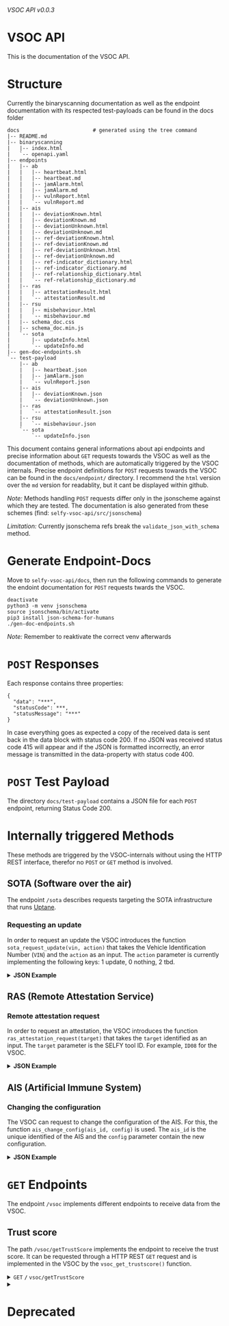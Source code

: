 *VSOC API v0.0.3*

# VSOC API

This is the documentation of the VSOC API.

# Structure
Currently the binaryscanning documentation as well as the endpoint documentation with its respected test-payloads can be found in the docs folder
```shell
docs                        # generated using the tree command
|-- README.md
|-- binaryscanning
|   |-- index.html
|   `-- openapi.yaml
|-- endpoints
|   |-- ab
|   |   |-- heartbeat.html
|   |   |-- heartbeat.md
|   |   |-- jamAlarm.html
|   |   |-- jamAlarm.md
|   |   |-- vulnReport.html
|   |   `-- vulnReport.md
|   |-- ais
|   |   |-- deviationKnown.html
|   |   |-- deviationKnown.md
|   |   |-- deviationUnknown.html
|   |   |-- deviationUnknown.md
|   |   |-- ref-deviationKnown.html
|   |   |-- ref-deviationKnown.md
|   |   |-- ref-deviationUnknown.html
|   |   |-- ref-deviationUnknown.md
|   |   |-- ref-indicator_dictionary.html
|   |   |-- ref-indicator_dictionary.md
|   |   |-- ref-relationship_dictionary.html
|   |   `-- ref-relationship_dictionary.md
|   |-- ras
|   |   |-- attestationResult.html
|   |   `-- attestationResult.md
|   |-- rsu
|   |   |-- misbehaviour.html
|   |   `-- misbehaviour.md
|   |-- schema_doc.css
|   |-- schema_doc.min.js
|   `-- sota
|       |-- updateInfo.html
|       `-- updateInfo.md
|-- gen-doc-endpoints.sh
`-- test-payload
    |-- ab
    |   |-- heartbeat.json
    |   |-- jamAlarm.json
    |   `-- vulnReport.json
    |-- ais
    |   |-- deviationKnown.json
    |   `-- deviationUnknown.json
    |-- ras
    |   `-- attestationResult.json
    |-- rsu
    |   `-- misbehaviour.json
    `-- sota
        `-- updateInfo.json
```
This document contains general informations about api endpoints and precise information about `GET` requests towards the VSOC
as well as the documentation of methods, which are automatically triggered by the VSOC internals. Precise endpoint definitions
for `POST` requests towards the VSOC can be found in the `docs/endpoint/` directory. I recommend the `html` version over the `md` version
for readablity, but it cant be displayed within github.

*Note:* Methods handling `POST` requests differ only in the jsonscheme against which they are tested. The documentation is also
generated from these schemes (find: `selfy-vsoc-api/src/jsonschema`)

*Limitation:* Currently jsonschema refs break the `validate_json_with_schema` method.

# Generate Endpoint-Docs

Move to `selfy-vsoc-api/docs`, then run the following commands to generate the endoint documentation for `POST` requests twards the VSOC.

```shell
deactivate
python3 -m venv jsonschema
source jsonschema/bin/activate
pip3 install json-schema-for-humans
./gen-doc-endpoints.sh
```

*Note:* Remember to reaktivate the correct venv afterwards

# `POST` Responses

Each response contains three properties:

```
{
  "data": "***",
  "statusCode": ***,
  "statusMessage": "***"
}
```

In case everything goes as expected a copy of the received data is sent back in the data block with status code 200. If
no JSON was received status code 415 will appear and if the JSON is formatted incorrectly, an error message is
transmitted in the data-property with status code 400.

# `POST` Test Payload

The directory `docs/test-payload` contains a JSON file for each `POST` endpoint, returning Status Code 200.

# Internally triggered Methods

These methods are triggered by the VSOC-internals without using the HTTP REST interface, therefor no `POST` or `GET` method is involved.

## SOTA (Software over the air)

The endpoint `/sota` describes requests targeting the SOTA infrastructure that runs [Uptane](https://uptane.org/).

### Requesting an update

In order to request an update the VSOC introduces the function `sota_request_update(vin, action)` that takes the Vehicle
Identification Number (`VIN`) and the `action` as an input. The `action` parameter is currently implementing the
following keys: 1 update, 0 nothing, 2 tbd.

<details>
  <summary>
    <b>JSON Example</b>
  </summary>

An example of the request from the VSOC to the SOTA:

```
{
  "toolId": 8,
  "timeStamp": "2023-11-21T06:14:00Z",
  "vin": "2a910ebe-b39a-4813-9992-373738ab4599",
  "action": "1",
  "deviceID": 8,
  "status": 2,
  "deviceMetadata": "Such nice metadata"
}
```
</details>

## RAS (Remote Attestation Service)

### Remote attestation request

In order to request an attestation, the VSOC introduces the function `ras_attestation_request(target)` that takes
the `target` identified as an input. The `target` parameter is the SELFY tool ID. For example, `ID08` for the VSOC.

<details>
  <summary>
    <b>JSON Example</b>
  </summary>
  
An example request send from the VSOC to the RAS:

```
{  
    "target_tool": "ID19",  
    "verifier": "ID18",  
    "VSOC": "ID08",  
    "nonce": "f9bf78b9a18ce6d46a0cd2b0b86df9da"  
} 
```
</details>

## AIS (Artificial Immune System)

### Changing the configuration

The VSOC can request to change the configuration of the AIS. For this, the function `ais_change_config(ais_id, config)`
is used. The `ais_id` is the unique identified of the AIS and the `config` parameter contain the new configuration.

<details>
  <summary>
    <b>JSON Example</b>
  </summary>

An example of the request from the VSOC to the AIS:

```
    "version": "1.0", 
    "action": "set", 
    "target": { 
        "type": "ais", 
        "specifiers": { 
            "ais_id": "<ais-id>"
        } 
    }, 
    "actuator": { 
        "type": "vsoc", 
        "specifiers": { 
            "vsoc_id": "VSOC" 
        } 
    }, 
    "args": "cfg"
```
</details>

# `GET` Endpoints

The endpoint `/vsoc` implements different endpoints to receive data from the VSOC.

## Trust score

The path `/vsoc/getTrustScore` implements the endpoint to receive the trust score. It can be requested through a HTTP
REST `GET` request and is implemented in the VSOC by the `vsoc_get_trustscore()` function.

<details>
    <summary>
        <code>GET</code> <!-- for example GET or POST -->
        <code><b>/</b></code> 
        <code>vsoc/getTrustScore</code> <!-- Endpoint path -->
    </summary>

#### Parameters

| name  | type | data type | description |
|-------|------|-----------|-------------|
| `tbd` | tbd  | tbd       | tbd         |

#### Responses

| http code | content-type       | response                                              |
|-----------|--------------------|-------------------------------------------------------|
| `200`     | `application/json` | `{"code":"200","message":"transmitted successfully"}` |
| `400`     | `application/json` | `{"code":"400","message":"Bad Request"}`              |
| `401`     | `application/json` | `{"code":"401","message":"Unauthorized"}`             |
| `404`     | `application/json` | `{"code":"404","message":"Not Found"}`                |

</details>

<details>
  <summary>
    <h1>Deprecated</h1>
  </summary>

  ## RSU (deprecated)

The roadside unit (RSU) collects data from V2X systems, collects them, and performs analysis. The component sends and
receives data.

### RSU status messages (deprecated)

<details>
    <summary>
        <code>POST</code> <!-- for example GET or POST -->
        <code><b>/</b></code> 
        <code>statusMessage</code> <!-- Endpoint path -->
    </summary>

#### Parameters

| name            | type     | data type | description                                |
|-----------------|----------|-----------|--------------------------------------------|
| `rsuDeviceID`   | required | string    | unique ID of the RSU                       |
| `messageTime`   | required | string    | timestamp of the message in ISO-8601 (UTC) |
| `statusMessage` | required | string    | data of the status message                 |

#### Responses

| http code | content-type       | response                                              |
|-----------|--------------------|-------------------------------------------------------|
| `200`     | `application/json` | `{"code":"200","message":"transmitted successfully"}` |
| `400`     | `application/json` | `{"code":"400","message":"Bad Request"}`              |
| `401`     | `application/json` | `{"code":"401","message":"Unauthorized"}`             |
| `404`     | `application/json` | `{"code":"404","message":"Not Found"}`                |

#### Example cURL

```javascript
curl - X
POST - H
"Content-Type: application/json"--
data
@post.json
http
://localhost:8889/
```

#### Example Python3.8+

```python
...
```

#### Status

| Status    | Python    | 
|-----------|-----------|
| Developed | in app.py |

</details>

<details>
    <summary>
        <code>POST</code> <!-- for example GET or POST -->
        <code><b>/</b></code> 
        <code>securityStatus</code> <!-- Endpoint path -->
    </summary>

#### Parameters

| name             | type     | data type | description                                |
|------------------|----------|-----------|--------------------------------------------|
| `rsuDeviceID`    | required | string    | unique ID of the RSU                       |
| `messageTime`    | required | string    | timestamp of the message in ISO-8601 (UTC) |
| `securityStatus` | required | string    | current security status                    |

#### Responses

| http code | content-type       | response                                              |
|-----------|--------------------|-------------------------------------------------------|
| `200`     | `application/json` | `{"code":"200","message":"transmitted successfully"}` |
| `400`     | `application/json` | `{"code":"400","message":"Bad Request"}`              |
| `401`     | `application/json` | `{"code":"401","message":"Unauthorized"}`             |
| `404`     | `application/json` | `{"code":"404","message":"Not Found"}`                |

#### Example cURL

```javascript
curl - X
POST - H
"Content-Type: application/json"--
data
@post.json
http
://localhost:8889/
```

#### Example Python3.8+

```python
...
```

</details>

<details>
    <summary>
        <code>POST</code> <!-- for example GET or POST -->
        <code><b>/</b></code> 
        <code>healthCheck</code> <!-- Endpoint path -->
    </summary>

#### Parameters

| name          | type     | data type | description                                |
|---------------|----------|-----------|--------------------------------------------|
| `rsuDeviceID` | required | string    | unique ID of the RSU                       |
| `messageTime` | required | string    | timestamp of the message in ISO-8601 (UTC) |
| `healthCheck` | required | string    | result of the health check                 |

#### Responses

| http code | content-type       | response                                              |
|-----------|--------------------|-------------------------------------------------------|
| `200`     | `application/json` | `{"code":"200","message":"transmitted successfully"}` |
| `400`     | `application/json` | `{"code":"400","message":"Bad Request"}`              |
| `401`     | `application/json` | `{"code":"401","message":"Unauthorized"}`             |
| `404`     | `application/json` | `{"code":"404","message":"Not Found"}`                |

#### Example cURL

```javascript
curl - X
POST - H
"Content-Type: application/json"--
data
@post.json
http
://localhost:8889/
```

#### Example Python3.8+

```python
...
```

</details>

### Safe operational modes (SOM) (deprecated)

<details>
    <summary>
        <code>POST</code> <!-- for example GET or POST -->
        <code><b>/</b></code> 
        <code>lastSOM</code> <!-- Endpoint path -->
    </summary>

#### Parameters

| name          | type     | data type | description                                |
|---------------|----------|-----------|--------------------------------------------|
| `rsuDeviceID` | required | string    | unique ID of the RSU                       |
| `messageTime` | required | string    | timestamp of the message in ISO-8601 (UTC) |
| `lastSOM`     | required | string    | last used safe operational mode            |

#### Responses

| http code | content-type       | response                                              |
|-----------|--------------------|-------------------------------------------------------|
| `200`     | `application/json` | `{"code":"200","message":"transmitted successfully"}` |
| `400`     | `application/json` | `{"code":"400","message":"Bad Request"}`              |
| `401`     | `application/json` | `{"code":"401","message":"Unauthorized"}`             |
| `404`     | `application/json` | `{"code":"404","message":"Not Found"}`                |

#### Example cURL

```javascript
curl - X
POST - H
"Content-Type: application/json"--
data
@post.json
http
://localhost:8889/
```

#### Example Python3.8+

```python
...
```

</details>

<details>
    <summary>
        <code>POST</code> <!-- for example GET or POST -->
        <code><b>/</b></code> 
        <code>currentSOM</code> <!-- Endpoint path -->
    </summary>

#### Parameters

| name          | type     | data type | description                                |
|---------------|----------|-----------|--------------------------------------------|
| `rsuDeviceID` | required | string    | unique ID of the RSU                       |
| `messageTime` | required | string    | timestamp of the message in ISO-8601 (UTC) |
| `currentSOM`  | required | string    | current safe operational mode in place     |

#### Responses

| http code | content-type       | response                                              |
|-----------|--------------------|-------------------------------------------------------|
| `200`     | `application/json` | `{"code":"200","message":"transmitted successfully"}` |
| `400`     | `application/json` | `{"code":"400","message":"Bad Request"}`              |
| `401`     | `application/json` | `{"code":"401","message":"Unauthorized"}`             |
| `404`     | `application/json` | `{"code":"404","message":"Not Found"}`                |

#### Example cURL

```javascript
curl - X
POST - H
"Content-Type: application/json"--
data
@post.json
http
://localhost:8889/
```

#### Example Python3.8+

```python
...
```

</details>

<details>
    <summary>
        <code>GET</code> <!-- for example GET or POST -->
        <code><b>/</b></code> 
        <code>triggerSafeOperationalMode</code> <!-- Endpoint path -->
    </summary>

#### Parameters

| name          | type     | data type | description                                |
|---------------|----------|-----------|--------------------------------------------|
| `rsuDeviceID` | required | string    | unique ID of the RSU                       |
| `messageTime` | required | string    | timestamp of the message in ISO-8601 (UTC) |
| `currentSOM`  | optional | string    | current safe operational mode in place     |

#### Responses

| http code | content-type       | response                                              |
|-----------|--------------------|-------------------------------------------------------|
| `200`     | `application/json` | `{"code":"200","message":"transmitted successfully"}` |
| `400`     | `application/json` | `{"code":"400","message":"Bad Request"}`              |
| `401`     | `application/json` | `{"code":"401","message":"Unauthorized"}`             |
| `404`     | `application/json` | `{"code":"404","message":"Not Found"}`                |

#### Example cURL

```javascript
curl - X
POST - H
"Content-Type: application/json"--
data
@post.json
http
://localhost:8889/
```

#### Example Python3.8+

```python
...
```

</details>

<details>
    <summary>
        <code>GET</code> <!-- for example GET or POST -->
        <code><b>/</b></code> 
        <code>triggerMinimumRiskManeuver</code> <!-- Endpoint path -->
    </summary>

#### Parameters

| name          | type     | data type | description                                |
|---------------|----------|-----------|--------------------------------------------|
| `rsuDeviceID` | required | string    | unique ID of the RSU                       |
| `messageTime` | required | string    | timestamp of the message in ISO-8601 (UTC) |
| `currentSOM`  | optional | string    | current safe operational mode in place     |

#### Responses

| http code | content-type       | response                                              |
|-----------|--------------------|-------------------------------------------------------|
| `200`     | `application/json` | `{"code":"200","message":"transmitted successfully"}` |
| `400`     | `application/json` | `{"code":"400","message":"Bad Request"}`              |
| `401`     | `application/json` | `{"code":"401","message":"Unauthorized"}`             |
| `404`     | `application/json` | `{"code":"404","message":"Not Found"}`                |

#### Example cURL

```javascript
curl - X
POST - H
"Content-Type: application/json"--
data
@post.json
http
://localhost:8889/
```

#### Example Python3.8+

```python
...
```

</details>

## Virtual vehicle (deprecated)

The control architecture from virtual vehicle (VIF) is able to simulate and collect data from vehicle sources such as
in-vehicle data and V2X.

### Vehicle information

<details>
    <summary>
        <code>POST</code> <!-- for example GET or POST -->
        <code><b>/</b></code> 
        <code>egoVehiclePosition</code> <!-- Endpoint path -->
    </summary>

#### Parameters

| name                 | type     | data type | description                                |
|----------------------|----------|-----------|--------------------------------------------|
| `vehicleID`          | required | string    | unique ID of the vehicle                   |
| `messageTime`        | required | string    | timestamp of the message in ISO-8601 (UTC) |
| `egoVehiclePosition` | required | string    | current position of the ego vehicle        |

#### Responses

| http code | content-type       | response                                              |
|-----------|--------------------|-------------------------------------------------------|
| `200`     | `application/json` | `{"code":"200","message":"transmitted successfully"}` |
| `400`     | `application/json` | `{"code":"400","message":"Bad Request"}`              |
| `401`     | `application/json` | `{"code":"401","message":"Unauthorized"}`             |
| `404`     | `application/json` | `{"code":"404","message":"Not Found"}`                |

#### Example cURL

```javascript
curl - X
POST - H
"Content-Type: application/json"--
data
@post.json
http
://localhost:8889/
```

#### Example Python3.8+

```python
...
```

</details>

<details>
    <summary>
        <code>POST</code> <!-- for example GET or POST -->
        <code><b>/</b></code> 
        <code>egoVehicleStatus</code> <!-- Endpoint path -->
    </summary>

#### Parameters

| name               | type     | data type | description                                |
|--------------------|----------|-----------|--------------------------------------------|
| `vehicleID`        | required | string    | unique ID of the vehicle                   |
| `messageTime`      | required | string    | timestamp of the message in ISO-8601 (UTC) |
| `egoVehicleStatus` | required | string    | current status of the ego vehicle          |

#### Responses

| http code | content-type       | response                                              |
|-----------|--------------------|-------------------------------------------------------|
| `200`     | `application/json` | `{"code":"200","message":"transmitted successfully"}` |
| `400`     | `application/json` | `{"code":"400","message":"Bad Request"}`              |
| `401`     | `application/json` | `{"code":"401","message":"Unauthorized"}`             |
| `404`     | `application/json` | `{"code":"404","message":"Not Found"}`                |

#### Example cURL

```javascript
curl - X
POST - H
"Content-Type: application/json"--
data
@post.json
http
://localhost:8889/
```

#### Example Python3.8+

```python
...
```

</details>

### Tool information (deprecated)

<details>
    <summary>
        <code>POST</code> <!-- for example GET or POST -->
        <code><b>/</b></code> 
        <code>toolStatus</code> <!-- Endpoint path -->
    </summary>

#### Parameters

| name          | type     | data type | description                                |
|---------------|----------|-----------|--------------------------------------------|
| `toolID`      | required | string    | unique ID of the tool                      |
| `messageTime` | required | string    | timestamp of the message in ISO-8601 (UTC) |
| `toolStatus`  | required | string    | current status of the tool                 |

#### Responses

| http code | content-type       | response                                              |
|-----------|--------------------|-------------------------------------------------------|
| `200`     | `application/json` | `{"code":"200","message":"transmitted successfully"}` |
| `400`     | `application/json` | `{"code":"400","message":"Bad Request"}`              |
| `401`     | `application/json` | `{"code":"401","message":"Unauthorized"}`             |
| `404`     | `application/json` | `{"code":"404","message":"Not Found"}`                |

#### Example cURL

```javascript
curl - X
POST - H
"Content-Type: application/json"--
data
@post.json
http
://localhost:8889/
```

#### Example Python3.8+

```python
...
```

</details>

## Trust data management system (TDMS) (deprecated)

The TDMS is a set of tools holding all relevant assets for data management.

### Healing procedures (deprecated)

<details>
    <summary>
        <code>GET</code> <!-- for example GET or POST -->
        <code><b>/</b></code> 
        <code>healingProcedures</code> <!-- Endpoint path -->
    </summary>

#### Parameters

| name                | type     | data type | description                                |
|---------------------|----------|-----------|--------------------------------------------|
| `toolID`            | optional | string    | unique ID of the tool                      |
| `messageTime`       | required | string    | timestamp of the message in ISO-8601 (UTC) |
| `healingProcedures` | required | string    | current set of healing procedures          |

#### Responses

| http code | content-type       | response                                              |
|-----------|--------------------|-------------------------------------------------------|
| `200`     | `application/json` | `{"code":"200","message":"transmitted successfully"}` |
| `400`     | `application/json` | `{"code":"400","message":"Bad Request"}`              |
| `401`     | `application/json` | `{"code":"401","message":"Unauthorized"}`             |
| `404`     | `application/json` | `{"code":"404","message":"Not Found"}`                |

#### Example cURL

```javascript
curl - X
POST - H
"Content-Type: application/json"--
data
@post.json
http
://localhost:8889/
```

#### Example Python3.8+

```python
...
```

</details>

<details>
    <summary>
        <code>POST</code> <!-- for example GET or POST -->
        <code><b>/</b></code> 
        <code>healingProcedures</code> <!-- Endpoint path -->
    </summary>

#### Parameters

| name                | type     | data type | description                                |
|---------------------|----------|-----------|--------------------------------------------|
| `toolID`            | optional | string    | unique ID of the tool                      |
| `messageTime`       | required | string    | timestamp of the message in ISO-8601 (UTC) |
| `healingProcedures` | required | string    | current set of healing procedures          |

#### Responses

| http code | content-type       | response                                              |
|-----------|--------------------|-------------------------------------------------------|
| `200`     | `application/json` | `{"code":"200","message":"transmitted successfully"}` |
| `400`     | `application/json` | `{"code":"400","message":"Bad Request"}`              |
| `401`     | `application/json` | `{"code":"401","message":"Unauthorized"}`             |
| `404`     | `application/json` | `{"code":"404","message":"Not Found"}`                |

#### Example cURL

```javascript
curl - X
POST - H
"Content-Type: application/json"--
data
@post.json
http
://localhost:8889/
```

#### Example Python3.8+

```python
...
```

</details>

## VSOC data subscription (deprecated)

Different services one and subscribe to.

### Knowledge  (deprecated)

<details>
    <summary>
        <code>GET</code> <!-- for example GET or POST -->
        <code><b>/</b></code> 
        <code>securityScenario</code> <!-- Endpoint path -->
    </summary>

#### Parameters

| name               | type     | data type | description                                |
|--------------------|----------|-----------|--------------------------------------------|
| `toolID`           | optional | string    | unique ID of the tool                      |
| `messageTime`      | required | string    | timestamp of the message in ISO-8601 (UTC) |
| `securityScenario` | required | string    | current set of security scenarios          |

#### Responses

| http code | content-type       | response                                              |
|-----------|--------------------|-------------------------------------------------------|
| `200`     | `application/json` | `{"code":"200","message":"transmitted successfully"}` |
| `400`     | `application/json` | `{"code":"400","message":"Bad Request"}`              |
| `401`     | `application/json` | `{"code":"401","message":"Unauthorized"}`             |
| `404`     | `application/json` | `{"code":"404","message":"Not Found"}`                |

#### Example cURL

```javascript
curl - X
POST - H
"Content-Type: application/json"--
data
@post.json
http
://localhost:8889/
```

#### Example Python3.8+

```python
...
```

</details>

<details>
    <summary>
        <code>GET</code> <!-- for example GET or POST -->
        <code><b>/</b></code> 
        <code>ontology</code> <!-- Endpoint path -->
    </summary>

#### Parameters

| name          | type     | data type | description                                |
|---------------|----------|-----------|--------------------------------------------|
| `toolID`      | optional | string    | unique ID of the tool                      |
| `messageTime` | required | string    | timestamp of the message in ISO-8601 (UTC) |
| `ontologyID`  | required | string    | ID of the requested ontology               |

#### Responses

| http code | content-type       | response                                              |
|-----------|--------------------|-------------------------------------------------------|
| `200`     | `application/json` | `{"code":"200","message":"transmitted successfully"}` |
| `400`     | `application/json` | `{"code":"400","message":"Bad Request"}`              |
| `401`     | `application/json` | `{"code":"401","message":"Unauthorized"}`             |
| `404`     | `application/json` | `{"code":"404","message":"Not Found"}`                |

#### Example cURL

```javascript
curl - X
POST - H
"Content-Type: application/json"--
data
@post.json
http
://localhost:8889/
```

#### Example Python3.8+

```python
...
```

</details>

### Security controls  (deprecated)

<details>
    <summary>
        <code>GET</code> <!-- for example GET or POST -->
        <code><b>/</b></code> 
        <code>patchForComponent</code> <!-- Endpoint path -->
    </summary>

#### Parameters

| name                | type     | data type | description                                |
|---------------------|----------|-----------|--------------------------------------------|
| `toolID`            | required | string    | unique ID of the tool                      |
| `messageTime`       | required | string    | timestamp of the message in ISO-8601 (UTC) |
| `currentPatchLevel` | optional | string    | current version of the installed patch     |

#### Responses

| http code | content-type       | response                                              |
|-----------|--------------------|-------------------------------------------------------|
| `200`     | `application/json` | `{"code":"200","message":"transmitted successfully"}` |
| `400`     | `application/json` | `{"code":"400","message":"Bad Request"}`              |
| `401`     | `application/json` | `{"code":"401","message":"Unauthorized"}`             |
| `404`     | `application/json` | `{"code":"404","message":"Not Found"}`                |

#### Example cURL

```javascript
curl - X
POST - H
"Content-Type: application/json"--
data
@post.json
http
://localhost:8889/
```

#### Example Python3.8+

```python
...
```

</details>

<details>
    <summary>
        <code>GET</code> <!-- for example GET or POST -->
        <code><b>/</b></code> 
        <code>triggerAudit</code> <!-- Endpoint path -->
    </summary>

#### Parameters

| name          | type     | data type | description                                |
|---------------|----------|-----------|--------------------------------------------|
| `toolID`      | required | string    | unique ID of the tool                      |
| `messageTime` | required | string    | timestamp of the message in ISO-8601 (UTC) |
| `lastAudit`   | optional | string    | timestamp of the last audit (ISO-8601 UTC) |

#### Responses

| http code | content-type       | response                                              |
|-----------|--------------------|-------------------------------------------------------|
| `200`     | `application/json` | `{"code":"200","message":"transmitted successfully"}` |
| `400`     | `application/json` | `{"code":"400","message":"Bad Request"}`              |
| `401`     | `application/json` | `{"code":"401","message":"Unauthorized"}`             |
| `404`     | `application/json` | `{"code":"404","message":"Not Found"}`                |

#### Example cURL

```javascript
curl - X
POST - H
"Content-Type: application/json"--
data
@post.json
http
://localhost:8889/
```

#### Example Python3.8+

```python
...
```

</details>

<details>
    <summary>
        <code>GET</code> <!-- for example GET or POST -->
        <code><b>/</b></code> 
        <code>triggerPentest</code> <!-- Endpoint path -->
    </summary>

#### Parameters

| name          | type     | data type | description                                  |
|---------------|----------|-----------|----------------------------------------------|
| `toolID`      | required | string    | unique ID of the tool                        |
| `messageTime` | required | string    | timestamp of the message in ISO-8601 (UTC)   |
| `lastPentest` | optional | string    | timestamp of the last pentest (ISO-8601 UTC) |

#### Responses

| http code | content-type       | response                                              |
|-----------|--------------------|-------------------------------------------------------|
| `200`     | `application/json` | `{"code":"200","message":"transmitted successfully"}` |
| `400`     | `application/json` | `{"code":"400","message":"Bad Request"}`              |
| `401`     | `application/json` | `{"code":"401","message":"Unauthorized"}`             |
| `404`     | `application/json` | `{"code":"404","message":"Not Found"}`                |

#### Example cURL

```javascript
curl - X
POST - H
"Content-Type: application/json"--
data
@post.json
http
://localhost:8889/
```

#### Example Python3.8+

```python
...
```

</details>

<details>
    <summary>
        <code>GET</code> <!-- for example GET or POST -->
        <code><b>/</b></code> 
        <code>triggerUpdate</code> <!-- Endpoint path -->
    </summary>

#### Parameters

| name          | type     | data type | description                                 |
|---------------|----------|-----------|---------------------------------------------|
| `toolID`      | required | string    | unique ID of the tool                       |
| `messageTime` | required | string    | timestamp of the message in ISO-8601 (UTC)  |
| `lastUpdate`  | optional | string    | timestamp of the last update (ISO-8601 UTC) |

#### Responses

| http code | content-type       | response                                              |
|-----------|--------------------|-------------------------------------------------------|
| `200`     | `application/json` | `{"code":"200","message":"transmitted successfully"}` |
| `400`     | `application/json` | `{"code":"400","message":"Bad Request"}`              |
| `401`     | `application/json` | `{"code":"401","message":"Unauthorized"}`             |
| `404`     | `application/json` | `{"code":"404","message":"Not Found"}`                |

#### Example cURL

```javascript
curl - X
POST - H
"Content-Type: application/json"--
data
@post.json
http
://localhost:8889/
```

#### Example Python3.8+

```python
...
```

</details>

### Security information (deprecated)

<details>
    <summary>
        <code>GET</code> <!-- for example GET or POST -->
        <code><b>/</b></code> 
        <code>vehicleTrustScore</code> <!-- Endpoint path -->
    </summary>

#### Parameters

| name          | type     | data type | description                                |
|---------------|----------|-----------|--------------------------------------------|
| `vehicleID`   | required | string    | unique ID of the tool                      |
| `messageTime` | required | string    | timestamp of the message in ISO-8601 (UTC) |

#### Responses

| http code | content-type       | response                                              |
|-----------|--------------------|-------------------------------------------------------|
| `200`     | `application/json` | `{"code":"200","message":"transmitted successfully"}` |
| `400`     | `application/json` | `{"code":"400","message":"Bad Request"}`              |
| `401`     | `application/json` | `{"code":"401","message":"Unauthorized"}`             |
| `404`     | `application/json` | `{"code":"404","message":"Not Found"}`                |

#### Example cURL

```javascript
curl - X
POST - H
"Content-Type: application/json"--
data
@post.json
http
://localhost:8889/
```

#### Example Python3.8+

```python
...
```

</details>

<details>
    <summary>
        <code>GET</code> <!-- for example GET or POST -->
        <code><b>/</b></code> 
        <code>groupOfVehiclesTrustScore</code> <!-- Endpoint path -->
    </summary>

#### Parameters

| name             | type     | data type | description                                |
|------------------|----------|-----------|--------------------------------------------|
| `vehicleGroupID` | required | string    | unique ID of the tool                      |
| `messageTime`    | required | string    | timestamp of the message in ISO-8601 (UTC) |

#### Responses

| http code | content-type       | response                                              |
|-----------|--------------------|-------------------------------------------------------|
| `200`     | `application/json` | `{"code":"200","message":"transmitted successfully"}` |
| `400`     | `application/json` | `{"code":"400","message":"Bad Request"}`              |
| `401`     | `application/json` | `{"code":"401","message":"Unauthorized"}`             |
| `404`     | `application/json` | `{"code":"404","message":"Not Found"}`                |

#### Example cURL

```javascript
curl - X
POST - H
"Content-Type: application/json"--
data
@post.json
http
://localhost:8889/
```

#### Example Python3.8+

```python
...
```

</details>

<details>
    <summary>
        <code>GET</code> <!-- for example GET or POST -->
        <code><b>/</b></code> 
        <code>toolTrustScore</code> <!-- Endpoint path -->
    </summary>

#### Parameters

| name          | type     | data type | description                                |
|---------------|----------|-----------|--------------------------------------------|
| `toolID`      | required | string    | unique ID of the tool                      |
| `messageTime` | required | string    | timestamp of the message in ISO-8601 (UTC) |

#### Responses

| http code | content-type       | response                                              |
|-----------|--------------------|-------------------------------------------------------|
| `200`     | `application/json` | `{"code":"200","message":"transmitted successfully"}` |
| `400`     | `application/json` | `{"code":"400","message":"Bad Request"}`              |
| `401`     | `application/json` | `{"code":"401","message":"Unauthorized"}`             |
| `404`     | `application/json` | `{"code":"404","message":"Not Found"}`                |

#### Example cURL

```javascript
curl - X
POST - H
"Content-Type: application/json"--
data
@post.json
http
://localhost:8889/
```

#### Example Python3.8+

```python
...
```

</details>


<details>
    <summary>
        <code>GET</code> <!-- for example GET or POST -->
        <code><b>/</b></code> 
        <code>vehicleSecurityState</code> <!-- Endpoint path -->
    </summary>

#### Parameters

| name          | type     | data type | description                                |
|---------------|----------|-----------|--------------------------------------------|
| `vehicleID`   | required | string    | unique ID of the tool                      |
| `messageTime` | required | string    | timestamp of the message in ISO-8601 (UTC) |

#### Responses

| http code | content-type       | response                                              |
|-----------|--------------------|-------------------------------------------------------|
| `200`     | `application/json` | `{"code":"200","message":"transmitted successfully"}` |
| `400`     | `application/json` | `{"code":"400","message":"Bad Request"}`              |
| `401`     | `application/json` | `{"code":"401","message":"Unauthorized"}`             |
| `404`     | `application/json` | `{"code":"404","message":"Not Found"}`                |

#### Example cURL

```javascript
curl - X
POST - H
"Content-Type: application/json"--
data
@post.json
http
://localhost:8889/
```

#### Example Python3.8+

```python
...
```

</details>

<details>
    <summary>
        <code>GET</code> <!-- for example GET or POST -->
        <code><b>/</b></code> 
        <code>networkSecurityState</code> <!-- Endpoint path -->
    </summary>

#### Parameters

| name          | type     | data type | description                                |
|---------------|----------|-----------|--------------------------------------------|
| `networkID`   | required | string    | unique ID of the tool                      |
| `messageTime` | required | string    | timestamp of the message in ISO-8601 (UTC) |

#### Responses

| http code | content-type       | response                                              |
|-----------|--------------------|-------------------------------------------------------|
| `200`     | `application/json` | `{"code":"200","message":"transmitted successfully"}` |
| `400`     | `application/json` | `{"code":"400","message":"Bad Request"}`              |
| `401`     | `application/json` | `{"code":"401","message":"Unauthorized"}`             |
| `404`     | `application/json` | `{"code":"404","message":"Not Found"}`                |

#### Example cURL

```javascript
curl - X
POST - H
"Content-Type: application/json"--
data
@post.json
http
://localhost:8889/
```

#### Example Python3.8+

```python
...
```

</details>

## VSOC analysis capabilities (deprecated)

Different services that allow analysis of data.

### Binary analysis (deprecated)

<details>
    <summary>
        <code>POST</code> <!-- for example GET or POST -->
        <code><b>/</b></code> 
        <code>binaryAnalysis</code> <!-- Endpoint path -->
    </summary>

#### Parameters

| name          | type     | data type | description                                |
|---------------|----------|-----------|--------------------------------------------|
| `toolID`      | optional | string    | unique ID of the tool                      |
| `messageTime` | required | string    | timestamp of the message in ISO-8601 (UTC) |
| `binary`      | required | object    | the file which need to be analysed         |

#### Responses

| http code | content-type       | response                                              |
|-----------|--------------------|-------------------------------------------------------|
| `200`     | `application/json` | `{"code":"200","message":"transmitted successfully"}` |
| `400`     | `application/json` | `{"code":"400","message":"Bad Request"}`              |
| `401`     | `application/json` | `{"code":"401","message":"Unauthorized"}`             |
| `404`     | `application/json` | `{"code":"404","message":"Not Found"}`                |

#### Example cURL

```javascript
curl - X
POST - H
"Content-Type: application/json"--
data
@post.json
http
://localhost:8889/
```

#### Example Python3.8+

```python
...
```

</details>
</details>
